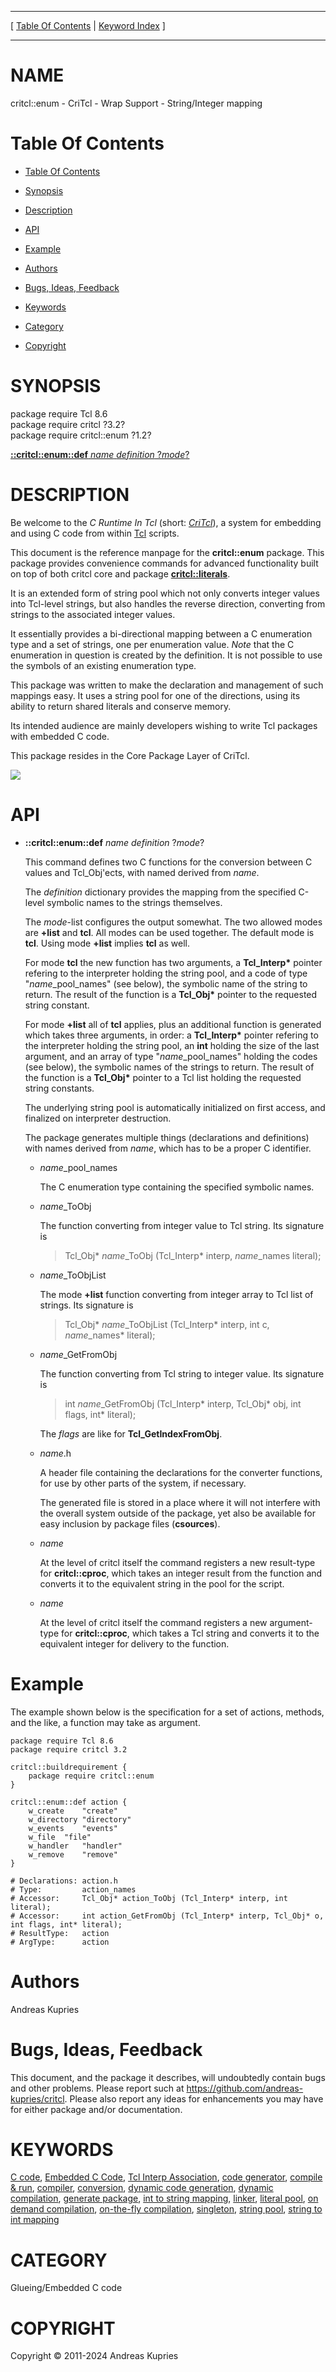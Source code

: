 
[//000000001]: # (critcl::enum \- C Runtime In Tcl \(CriTcl\))
[//000000002]: # (Generated from file 'critcl\_enum\.man' by tcllib/doctools with format 'markdown')
[//000000003]: # (Copyright &copy; 2011\-2024 Andreas Kupries)
[//000000004]: # (critcl::enum\(n\) 1\.2 doc "C Runtime In Tcl \(CriTcl\)")

<hr> [ <a href="../toc.md">Table Of Contents</a> &#124; <a
href="../index.md">Keyword Index</a> ] <hr>

# NAME

critcl::enum \- CriTcl \- Wrap Support \- String/Integer mapping

# <a name='toc'></a>Table Of Contents

  - [Table Of Contents](#toc)

  - [Synopsis](#synopsis)

  - [Description](#section1)

  - [API](#section2)

  - [Example](#section3)

  - [Authors](#section4)

  - [Bugs, Ideas, Feedback](#section5)

  - [Keywords](#keywords)

  - [Category](#category)

  - [Copyright](#copyright)

# <a name='synopsis'></a>SYNOPSIS

package require Tcl 8\.6  
package require critcl ?3\.2?  
package require critcl::enum ?1\.2?  

[__::critcl::enum::def__ *name* *definition* ?*mode*?](#1)  

# <a name='description'></a>DESCRIPTION

Be welcome to the *C Runtime In Tcl* \(short: *[CriTcl](critcl\.md)*\), a
system for embedding and using C code from within
[Tcl](http://core\.tcl\-lang\.org/tcl) scripts\.

This document is the reference manpage for the __critcl::enum__ package\.
This package provides convenience commands for advanced functionality built on
top of both critcl core and package
__[critcl::literals](critcl\_literals\.md)__\.

It is an extended form of string pool which not only converts integer values
into Tcl\-level strings, but also handles the reverse direction, converting from
strings to the associated integer values\.

It essentially provides a bi\-directional mapping between a C enumeration type
and a set of strings, one per enumeration value\. *Note* that the C enumeration
in question is created by the definition\. It is not possible to use the symbols
of an existing enumeration type\.

This package was written to make the declaration and management of such mappings
easy\. It uses a string pool for one of the directions, using its ability to
return shared literals and conserve memory\.

Its intended audience are mainly developers wishing to write Tcl packages with
embedded C code\.

This package resides in the Core Package Layer of CriTcl\.

![](\.\./image/arch\_core\.png)

# <a name='section2'></a>API

  - <a name='1'></a>__::critcl::enum::def__ *name* *definition* ?*mode*?

    This command defines two C functions for the conversion between C values and
    Tcl\_Obj'ects, with named derived from *name*\.

    The *definition* dictionary provides the mapping from the specified
    C\-level symbolic names to the strings themselves\.

    The *mode*\-list configures the output somewhat\. The two allowed modes are
    __\+list__ and __tcl__\. All modes can be used together\. The default
    mode is __tcl__\. Using mode __\+list__ implies __tcl__ as well\.

    For mode __tcl__ the new function has two arguments, a
    __Tcl\_Interp\*__ pointer refering to the interpreter holding the string
    pool, and a code of type "*name*\_pool\_names" \(see below\), the symbolic
    name of the string to return\. The result of the function is a
    __Tcl\_Obj\*__ pointer to the requested string constant\.

    For mode __\+list__ all of __tcl__ applies, plus an additional
    function is generated which takes three arguments, in order: a
    __Tcl\_Interp\*__ pointer refering to the interpreter holding the string
    pool, an __int__ holding the size of the last argument, and an array of
    type "*name*\_pool\_names" holding the codes \(see below\), the symbolic names
    of the strings to return\. The result of the function is a __Tcl\_Obj\*__
    pointer to a Tcl list holding the requested string constants\.

    The underlying string pool is automatically initialized on first access, and
    finalized on interpreter destruction\.

    The package generates multiple things \(declarations and definitions\) with
    names derived from *name*, which has to be a proper C identifier\.

      * *name*\_pool\_names

        The C enumeration type containing the specified symbolic names\.

      * *name*\_ToObj

        The function converting from integer value to Tcl string\. Its signature
        is

        > Tcl\_Obj\* *name*\_ToObj \(Tcl\_Interp\* interp, *name*\_names literal\);

      * *name*\_ToObjList

        The mode __\+list__ function converting from integer array to Tcl
        list of strings\. Its signature is

        > Tcl\_Obj\* *name*\_ToObjList \(Tcl\_Interp\* interp, int c, *name*\_names\* literal\);

      * *name*\_GetFromObj

        The function converting from Tcl string to integer value\. Its signature
        is

        > int *name*\_GetFromObj \(Tcl\_Interp\* interp, Tcl\_Obj\* obj, int flags, int\* literal\);

        The *flags* are like for __Tcl\_GetIndexFromObj__\.

      * *name*\.h

        A header file containing the declarations for the converter functions,
        for use by other parts of the system, if necessary\.

        The generated file is stored in a place where it will not interfere with
        the overall system outside of the package, yet also be available for
        easy inclusion by package files \(__csources__\)\.

      * *name*

        At the level of critcl itself the command registers a new result\-type
        for __critcl::cproc__, which takes an integer result from the
        function and converts it to the equivalent string in the pool for the
        script\.

      * *name*

        At the level of critcl itself the command registers a new argument\-type
        for __critcl::cproc__, which takes a Tcl string and converts it to
        the equivalent integer for delivery to the function\.

# <a name='section3'></a>Example

The example shown below is the specification for a set of actions, methods, and
the like, a function may take as argument\.

    package require Tcl 8.6
    package require critcl 3.2

    critcl::buildrequirement {
        package require critcl::enum
    }

    critcl::enum::def action {
        w_create	"create"
        w_directory	"directory"
        w_events	"events"
        w_file	"file"
        w_handler	"handler"
        w_remove	"remove"
    }

    # Declarations: action.h
    # Type:         action_names
    # Accessor:     Tcl_Obj* action_ToObj (Tcl_Interp* interp, int literal);
    # Accessor:     int action_GetFromObj (Tcl_Interp* interp, Tcl_Obj* o, int flags, int* literal);
    # ResultType:   action
    # ArgType:      action

# <a name='section4'></a>Authors

Andreas Kupries

# <a name='section5'></a>Bugs, Ideas, Feedback

This document, and the package it describes, will undoubtedly contain bugs and
other problems\. Please report such at
[https://github\.com/andreas\-kupries/critcl](https://github\.com/andreas\-kupries/critcl)\.
Please also report any ideas for enhancements you may have for either package
and/or documentation\.

# <a name='keywords'></a>KEYWORDS

[C code](\.\./index\.md\#c\_code), [Embedded C
Code](\.\./index\.md\#embedded\_c\_code), [Tcl Interp
Association](\.\./index\.md\#tcl\_interp\_association), [code
generator](\.\./index\.md\#code\_generator), [compile &
run](\.\./index\.md\#compile\_run), [compiler](\.\./index\.md\#compiler),
[conversion](\.\./index\.md\#conversion), [dynamic code
generation](\.\./index\.md\#dynamic\_code\_generation), [dynamic
compilation](\.\./index\.md\#dynamic\_compilation), [generate
package](\.\./index\.md\#generate\_package), [int to string
mapping](\.\./index\.md\#int\_to\_string\_mapping),
[linker](\.\./index\.md\#linker), [literal pool](\.\./index\.md\#literal\_pool),
[on demand compilation](\.\./index\.md\#on\_demand\_compilation), [on\-the\-fly
compilation](\.\./index\.md\#on\_the\_fly\_compilation),
[singleton](\.\./index\.md\#singleton), [string
pool](\.\./index\.md\#string\_pool), [string to int
mapping](\.\./index\.md\#string\_to\_int\_mapping)

# <a name='category'></a>CATEGORY

Glueing/Embedded C code

# <a name='copyright'></a>COPYRIGHT

Copyright &copy; 2011\-2024 Andreas Kupries
